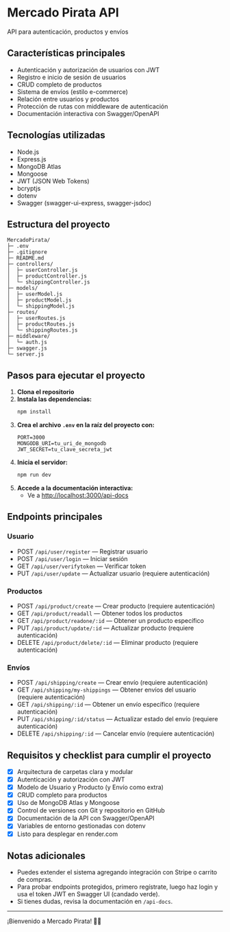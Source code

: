 # Mercado Pirata API

API para autenticación, productos y envíos

## Características principales

- Autenticación y autorización de usuarios con JWT
- Registro e inicio de sesión de usuarios
- CRUD completo de productos
- Sistema de envíos (estilo e-commerce)
- Relación entre usuarios y productos
- Protección de rutas con middleware de autenticación
- Documentación interactiva con Swagger/OpenAPI

## Tecnologías utilizadas

- Node.js
- Express.js
- MongoDB Atlas
- Mongoose
- JWT (JSON Web Tokens)
- bcryptjs
- dotenv
- Swagger (swagger-ui-express, swagger-jsdoc)

## Estructura del proyecto

```
MercadoPirata/
├─ .env
├─ .gitignore
├─ README.md
├─ controllers/
│  ├─ userController.js
│  ├─ productController.js
│  └─ shippingController.js
├─ models/
│  ├─ userModel.js
│  ├─ productModel.js
│  └─ shippingModel.js
├─ routes/
│  ├─ userRoutes.js
│  ├─ productRoutes.js
│  └─ shippingRoutes.js
├─ middleware/
│  └─ auth.js
├─ swagger.js
└─ server.js
```

## Pasos para ejecutar el proyecto

1. **Clona el repositorio**
2. **Instala las dependencias:**
   ```bash
   npm install
   ```
3. **Crea el archivo `.env` en la raíz del proyecto con:**
   ```
   PORT=3000
   MONGODB_URI=tu_uri_de_mongodb
   JWT_SECRET=tu_clave_secreta_jwt
   ```
4. **Inicia el servidor:**
   ```bash
   npm run dev
   ```
5. **Accede a la documentación interactiva:**
   - Ve a [http://localhost:3000/api-docs](http://localhost:3000/api-docs)

## Endpoints principales

### Usuario
- POST `/api/user/register` — Registrar usuario
- POST `/api/user/login` — Iniciar sesión
- GET `/api/user/verifytoken` — Verificar token
- PUT `/api/user/update` — Actualizar usuario (requiere autenticación)

### Productos
- POST `/api/product/create` — Crear producto (requiere autenticación)
- GET `/api/product/readall` — Obtener todos los productos
- GET `/api/product/readone/:id` — Obtener un producto específico
- PUT `/api/product/update/:id` — Actualizar producto (requiere autenticación)
- DELETE `/api/product/delete/:id` — Eliminar producto (requiere autenticación)

### Envíos
- POST `/api/shipping/create` — Crear envío (requiere autenticación)
- GET `/api/shipping/my-shippings` — Obtener envíos del usuario (requiere autenticación)
- GET `/api/shipping/:id` — Obtener un envío específico (requiere autenticación)
- PUT `/api/shipping/:id/status` — Actualizar estado del envío (requiere autenticación)
- DELETE `/api/shipping/:id` — Cancelar envío (requiere autenticación)

## Requisitos y checklist para cumplir el proyecto

- [x] Arquitectura de carpetas clara y modular
- [x] Autenticación y autorización con JWT
- [x] Modelo de Usuario y Producto (y Envío como extra)
- [x] CRUD completo para productos
- [x] Uso de MongoDB Atlas y Mongoose
- [x] Control de versiones con Git y repositorio en GitHub
- [x] Documentación de la API con Swagger/OpenAPI
- [x] Variables de entorno gestionadas con dotenv
- [x] Listo para desplegar en render.com

## Notas adicionales
- Puedes extender el sistema agregando integración con Stripe o carrito de compras.
- Para probar endpoints protegidos, primero regístrate, luego haz login y usa el token JWT en Swagger UI (candado verde).
- Si tienes dudas, revisa la documentación en `/api-docs`.

---
¡Bienvenido a Mercado Pirata! 🏴‍☠️ 